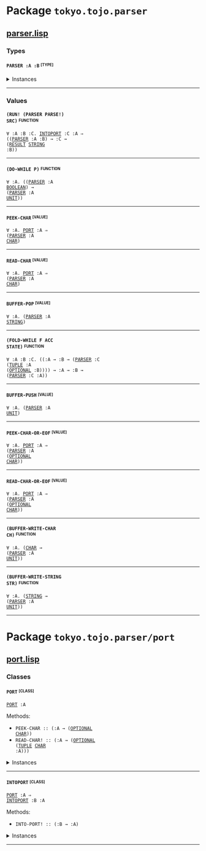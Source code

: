 # Package `tokyo.tojo.parser`<a name="tokyo.tojo.parser-package"></a>

## [parser.lisp](https://github.com/tojoqk/tokyo.tojo.parser/tree/main/src/parser.lisp) <a name="tokyo.tojo.parser-parser-lisp-file"></a>

### Types

#### <code>PARSER :A :B</code> <sup><sub>[TYPE]</sub></sup><a name="parser-type"></a>

<details>
<summary>Instances</summary>

- <code><a href="#runtimerepr-class">RUNTIMEREPR</a> (<a href="#parser-type">PARSER</a> :A :B)</code>
- <code><a href="#monad-class">MONAD</a> (<a href="#parser-type">PARSER</a> :A)</code>
- <code><a href="#functor-class">FUNCTOR</a> (<a href="#parser-type">PARSER</a> :A)</code>
- <code><a href="#monadfail-class">MONADFAIL</a> (<a href="#parser-type">PARSER</a> :A)</code>
- <code><a href="#applicative-class">APPLICATIVE</a> (<a href="#parser-type">PARSER</a> :A)</code>

</details>


***

### Values

#### <code>(RUN! (PARSER PARSE!) SRC)</code> <sup><sub>FUNCTION</sub></sup><a name="run!-value"></a>
<code>&forall; :A :B :C. <a href="#intoport-class">INTOPORT</a> :C :A &rArr; ((<a href="#parser-type">PARSER</a> :A :B) &rarr; :C &rarr; (<a href="#result-type">RESULT</a> <a href="#string-type">STRING</a> :B))</code>

***

#### <code>(DO-WHILE P)</code> <sup><sub>FUNCTION</sub></sup><a name="do-while-value"></a>
<code>&forall; :A. ((<a href="#parser-type">PARSER</a> :A <a href="#boolean-type">BOOLEAN</a>) &rarr; (<a href="#parser-type">PARSER</a> :A <a href="#unit-type">UNIT</a>))</code>

***

#### <code>PEEK-CHAR</code> <sup><sub>[VALUE]</sub></sup><a name="peek-char-value"></a>
<code>&forall; :A. <a href="#port-class">PORT</a> :A &rArr; (<a href="#parser-type">PARSER</a> :A <a href="#char-type">CHAR</a>)</code>

***

#### <code>READ-CHAR</code> <sup><sub>[VALUE]</sub></sup><a name="read-char-value"></a>
<code>&forall; :A. <a href="#port-class">PORT</a> :A &rArr; (<a href="#parser-type">PARSER</a> :A <a href="#char-type">CHAR</a>)</code>

***

#### <code>BUFFER-POP</code> <sup><sub>[VALUE]</sub></sup><a name="buffer-pop-value"></a>
<code>&forall; :A. (<a href="#parser-type">PARSER</a> :A <a href="#string-type">STRING</a>)</code>

***

#### <code>(FOLD-WHILE F ACC STATE)</code> <sup><sub>FUNCTION</sub></sup><a name="fold-while-value"></a>
<code>&forall; :A :B :C. ((:A &rarr; :B &rarr; (<a href="#parser-type">PARSER</a> :C (<a href="#tuple-type">TUPLE</a> :A (<a href="#optional-type">OPTIONAL</a> :B)))) &rarr; :A &rarr; :B &rarr; (<a href="#parser-type">PARSER</a> :C :A))</code>

***

#### <code>BUFFER-PUSH</code> <sup><sub>[VALUE]</sub></sup><a name="buffer-push-value"></a>
<code>&forall; :A. (<a href="#parser-type">PARSER</a> :A <a href="#unit-type">UNIT</a>)</code>

***

#### <code>PEEK-CHAR-OR-EOF</code> <sup><sub>[VALUE]</sub></sup><a name="peek-char-or-eof-value"></a>
<code>&forall; :A. <a href="#port-class">PORT</a> :A &rArr; (<a href="#parser-type">PARSER</a> :A (<a href="#optional-type">OPTIONAL</a> <a href="#char-type">CHAR</a>))</code>

***

#### <code>READ-CHAR-OR-EOF</code> <sup><sub>[VALUE]</sub></sup><a name="read-char-or-eof-value"></a>
<code>&forall; :A. <a href="#port-class">PORT</a> :A &rArr; (<a href="#parser-type">PARSER</a> :A (<a href="#optional-type">OPTIONAL</a> <a href="#char-type">CHAR</a>))</code>

***

#### <code>(BUFFER-WRITE-CHAR CH)</code> <sup><sub>FUNCTION</sub></sup><a name="buffer-write-char-value"></a>
<code>&forall; :A. (<a href="#char-type">CHAR</a> &rarr; (<a href="#parser-type">PARSER</a> :A <a href="#unit-type">UNIT</a>))</code>

***

#### <code>(BUFFER-WRITE-STRING STR)</code> <sup><sub>FUNCTION</sub></sup><a name="buffer-write-string-value"></a>
<code>&forall; :A. (<a href="#string-type">STRING</a> &rarr; (<a href="#parser-type">PARSER</a> :A <a href="#unit-type">UNIT</a>))</code>

***

# Package `tokyo.tojo.parser/port`<a name="tokyo.tojo.parser/port-package"></a>

## [port.lisp](https://github.com/tojoqk/tokyo.tojo.parser/tree/main/src/port.lisp) <a name="tokyo.tojo.parser/port-port-lisp-file"></a>

### Classes

#### <code>PORT</code> <sup><sub>[CLASS]</sub></sup><a name="port-class"></a>
<code><a href="#port-class">PORT</a> :A</code>

Methods:
- <code>PEEK-CHAR :: (:A &rarr; (<a href="#optional-type">OPTIONAL</a> <a href="#char-type">CHAR</a>))</code>
- <code>READ-CHAR! :: (:A &rarr; (<a href="#optional-type">OPTIONAL</a> (<a href="#tuple-type">TUPLE</a> <a href="#char-type">CHAR</a> :A)))</code>

<details>
<summary>Instances</summary>

- <code><a href="#port-class">PORT</a> <a href="#iterport-type">ITERPORT</a></code>

</details>


***

#### <code>INTOPORT</code> <sup><sub>[CLASS]</sub></sup><a name="intoport-class"></a>
<code><a href="#port-class">PORT</a> :A &rArr; <a href="#intoport-class">INTOPORT</a> :B :A</code>

Methods:
- <code>INTO-PORT! :: (:B &rarr; :A)</code>

<details>
<summary>Instances</summary>

- <code><a href="#intoport-class">INTOPORT</a> <a href="#string-type">STRING</a> <a href="#iterport-type">ITERPORT</a></code>
- <code><a href="#intoport-class">INTOPORT</a> (<a href="#iterator-type">ITERATOR</a> <a href="#char-type">CHAR</a>) <a href="#iterport-type">ITERPORT</a></code>

</details>


***

